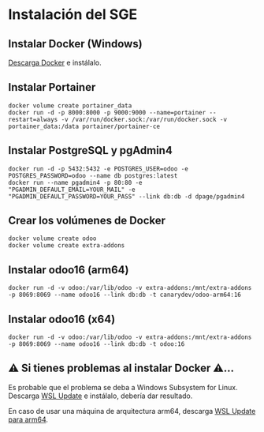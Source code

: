# Instalación del SGE

## Instalar Docker (Windows)
[Descarga Docker](https://desktop.docker.com/win/main/amd64/Docker%20Desktop%20Installer.exe) e instálalo.

## Instalar Portainer
```
docker volume create portainer_data
docker run -d -p 8000:8000 -p 9000:9000 --name=portainer --restart=always -v /var/run/docker.sock:/var/run/docker.sock -v portainer_data:/data portainer/portainer-ce
```

## Instalar PostgreSQL y pgAdmin4
```
docker run -d -p 5432:5432 -e POSTGRES_USER=odoo -e POSTGRES_PASSWORD=odoo --name db postgres:latest
docker run --name pgadmin4 -p 80:80 -e "PGADMIN_DEFAULT_EMAIL=YOUR_MAIL" -e "PGADMIN_DEFAULT_PASSWORD=YOUR_PASS" --link db:db -d dpage/pgadmin4
```

## Crear los volúmenes de Docker
```
docker volume create odoo
docker volume create extra-addons
```

## Instalar odoo16 (arm64)
```
docker run -d -v odoo:/var/lib/odoo -v extra-addons:/mnt/extra-addons -p 8069:8069 --name odoo16 --link db:db -t canarydev/odoo-arm64:16
```

## Instalar odoo16 (x64)
```
docker run -d -v odoo:/var/lib/odoo -v extra-addons:/mnt/extra-addons -p 8069:8069 --name odoo16 --link db:db -t odoo:16
```

## :warning: Si tienes problemas al instalar Docker :warning:...
Es probable que el problema se deba a Windows Subsystem for Linux. Descarga [WSL Update](https://wslstorestorage.blob.core.windows.net/wslblob/wsl_update_x64.msi) e instálalo, debería dar resultado.

En caso de usar una máquina de arquitectura arm64, descarga [WSL Update para arm64](https://wslstorestorage.blob.core.windows.net/wslblob/wsl_update_arm64.msi).
